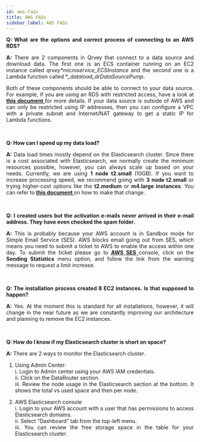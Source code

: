 ```yaml
---
id: aws-faqs
title: AWS FAQs
sidebar_label: AWS FAQs
---
```


<div style="text-align: justify">


**Q: What are the options and correct process of connecting to an AWS RDS?**

**A:** There are 2 components in Qrvey that connect to a data source and download data. The first one is an ECS container running on an EC2 instance called *qrvey*_*_*microservice_ECSInstance* and the second one is a Lambda function called **_dataload_drDataSourcePump*.   

Both of these components should be able to connect to your data source. For example, if you are using an RDS with restricted access, have a look at <a href="/docs/aws/connect-to-RDS-instance/"> <strong>this document </strong></a> for more details. If your data source is outside of AWS and can only be restricted using IP addresses, then you can configure a VPC with a private subnet and Internet/NAT gateway to get a static IP for Lambda functions.

<br>

**Q: How can I speed up my data load?**

**A:** Data load times mostly depend on the Elasticsearch cluster. Since there is a cost associated with Elasticsearch, we normally create the minimum resources possible, however, you can always scale up based on your needs. Currently, we are using **1 node t2.small** (10GB). If you want to increase processing speed, we recommend going with **3 node t2.small** or trying higher-cost options like the **t2.medium** or **m4.large instances**. You can refer to <a href="/docs/setup-deployments/manage-aws-elasticsearch/"> <strong>this document </strong></a>  on how to make that change. 

<br>

**Q: I created users but the activation e-mails never arrived in their e-mail address. They have even checked the spam folder.**

**A:** This is probably because your AWS account is in Sandbox mode for Simple Email Service (SES). AWS blocks email going out from SES, which means you need to submit a ticket to AWS to enable the access within one day. To submit the ticket please go to
<a href="https://console.aws.amazon.com/ses/home?region=us-east-1#"> <strong>AWS SES </strong></a> console, click on the **Sending Statistics** menu option, and follow the link from the warning message to request a limit increase. 

<br>

**Q: The installation process created 8 EC2 instances. Is that supposed to happen?**

**A:** Yes. At the moment this is standard for all installations, however, it will change in the near future as we are constantly improving our architecture and planning to remove the EC2 instances. 

<br>

**Q: How do I know if my Elasticsearch cluster is short on space?**

**A:** There are 2 ways to monitor the Elasticsearch cluster.

1. Using Admin Center:<br>
  i. Login to Admin center using your AWS IAM credentials.<br>
  ii. Click on the DataRouter section.<br>
  iii. Review the node usage in the Elasticsearch section at the bottom. It shows the total vs used space and then per node.

2. AWS Elasticsearch console <br>
  i. Login to your AWS account with a user that has permissions to access Elasticsearch domains.<br>
  ii. Select “Dashboard” tab from the top-left menu. <br>
  iii. You can review the free storage space in the table for your Elasticsearch cluster.






